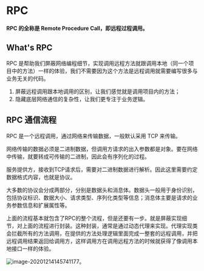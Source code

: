 # RPC

**RPC 的全称是 Remote Procedure Call，即远程过程调用。**

## What's RPC

RPC 是帮助我们屏蔽网络编程细节，实现调用远程方法就跟调用本地（同一个项目中的方法）一样的体验，我们不需要因为这个方法是远程调用就需要编写很多与业务无关的代码。

1. 屏蔽远程调用跟本地调用的区别，让我们感觉就是调用项目内的方法；
2. 隐藏底层网络通信的复杂性，让我们更专注于业务逻辑。

## RPC 通信流程

 RPC 是一个远程调用，通过网络来传输数据，一般默认采用 TCP 来传输。

网络传输的数据必须是二进制数据，但调用方请求的出入参数都是对象。要在网络中传输，就要转成可传输的二进制，因此会有序列化的过程。

服务提供方，接收到TCP请求后，需要对二进制数据进行解析。因此这里需要约定数据格式内容，也就是协议。

大多数的协议会分成两部分，分别是数据头和消息体。数据头一般用于身份识别，包括协议标识、数据大小、请求类型、序列化类型等信息；消息体主要是请求的业务参数信息和扩展属性等。

上面的流程基本就包含了RPC的整个流程，但是还要有一步。就是屏蔽实现细节，对上面的流程进行封装。这种封装，通常是通过动态代理来实现。代理实现类会拦截所有的方法调用，在提供的方法处理逻辑里面完成一整套的远程调用，并把远程调用结果返回给调用方，这样调用方在调用远程方法的时候就获得了像调用本地接口一样的体验。

![image-20201214145741177](C:\Users\Administrator\AppData\Roaming\Typora\typora-user-images\image-20201214145741177.png)。
